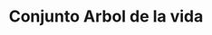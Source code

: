 ---
title: Conjunto Arbol de la vida
date: 
draft: false

# descripcion
description : Conjunto de cadena y dije plata 925. Largo de cadena 40, 45 o 50 cm a elección.

materials: Plata 925

color: 

dimensions: 

code: 06-26-0840

type: "Conjuntos"

categories: []

price: $5.470,00

price_eftvo: $4.650,00

# Images
# first image will be shown in the product page
images:
  # - image: "images/path_to_image"
  # La ubicacion de las imagenes es imagenes/Conjuntos/Conjuntos.Cadena y Dije/06-26-0840-conjunto-arbol-de-la-vida
  - image: "./images/conjuntos/cadena_y_dije/06-26-0840-conjunto-arbol-de-la-vida.jpg"
---